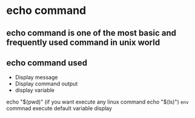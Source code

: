 # echo command
## echo command is one of the most basic and frequently used command in unix world
## echo command used
 - Display message
 - Display command output
 - display variable
  
  echo "$(pwd)" (if you want execute any linux command echo "$(ls)")
  `env` commnad execute default variable display